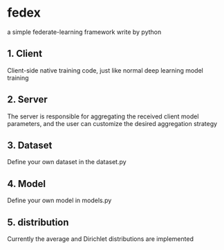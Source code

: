 # fedex
 a simple federate-learning framework write by python



## 1. Client

Client-side native training code, just like normal deep learning model training

## 2. Server

The server is responsible for aggregating the received client model parameters, and the user can customize the desired aggregation strategy

## 3. Dataset

Define your own dataset in the dataset.py

## 4. Model

Define your own model in models.py

## 5. distribution

Currently the average and Dirichlet distributions are implemented
